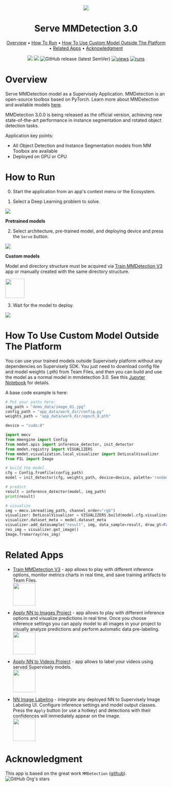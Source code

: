 <div align="center" markdown>
<img src="https://github.com/supervisely-ecosystem/serve-mmdetection-2/assets/115161827/b5d59262-637a-491c-97da-5984ffac6319"/>  

# Serve MMDetection 3.0
  
<p align="center">
  <a href="#Overview">Overview</a> •
  <a href="#How-To-Run">How To Run</a> •
  <a href="#How-To-Use-Custom-Model-Outside-The-Platform">How To Use Custom Model Outside The Platform</a> •
  <a href="#Related-apps">Related Apps</a> •
  <a href="#Acknowledgment">Acknowledgment</a>
</p>

[![](https://img.shields.io/badge/supervisely-ecosystem-brightgreen)](https://ecosystem.supervisely.com/apps/supervisely-ecosystem/serve-mmdetection-v3)
[![](https://img.shields.io/badge/slack-chat-green.svg?logo=slack)](https://supervisely.com/slack)
![GitHub release (latest SemVer)](https://img.shields.io/github/v/release/supervisely-ecosystem/serve-mmdetection-v3)
[![views](https://app.supervisely.com/img/badges/views/supervisely-ecosystem/serve-mmdetection-v3.png)](https://supervisely.com)
[![runs](https://app.supervisely.com/img/badges/runs/supervisely-ecosystem/serve-mmdetection-v3.png)](https://supervisely.com)
 
</div>

# Overview

Serve MMDetection model as a Supervisely Application. MMDetection is an open-source toolbox based on PyTorch. Learn more about MMDetection and available models [here](https://github.com/open-mmlab/mmdetection).

MMDetection 3.0.0 is being released as the official version, achieving new state-of-the-art performance in instance segmentation and rotated object detection tasks.

Application key points:
- All Object Detection and Instance Segmentation models from MM Toolbox are available
- Deployed on GPU or CPU

# How to Run

0. Start the application from an app's context menu or the Ecosystem.

1. Select a Deep Learning problem to solve.

<img src="https://github.com/supervisely-ecosystem/serve-mmdetection-v3/assets/115161827/099a91f6-1c78-4d73-a1e8-c49b60065a09" />

**Pretrained models**

2. Select architecture, pre-trained model, and deploying device and press the `Serve` button.

<img src="https://github.com/supervisely-ecosystem/serve-mmdetection-v3/assets/115161827/7a2d820a-12ef-4230-9630-90c3a67bad17" />

**Custom models**

Model and directory structure must be acquired via [Train MMDetection V3](https://ecosystem.supervisely.com/apps/supervisely-ecosystem/train-mmdetection-v3) app or manually created with the same directory structure.

<img data-key="sly-module-link" data-module-slug="supervisely-ecosystem/train-mmdetection-v3" src="https://github.com/supervisely-ecosystem/serve-mmdetection-v3/assets/115161827/9a995648-3d4a-48a3-b89b-f395ae335086" height="60px" margin-bottom="20px"/>

3. Wait for the model to deploy.

<img src="https://github.com/supervisely-ecosystem/serve-mmdetection-v3/assets/115161827/9e0afbc0-a8bc-4892-9033-5ebfda88ad5e" />


# How To Use Custom Model Outside The Platform

You can use your trained models outside Supervisely platform without any dependencies on Supervisely SDK. You just need to download config file and model weights (.pth) from Team Files, and then you can build and use the model as a normal model in mmdetection 3.0. See this [Jupyter Notebook](https://github.com/supervisely-ecosystem/train-mmdetection-v3/blob/master/inference_outside_supervisely.ipynb) for details.

A base code example is here:
```python
# Put your paths here:
img_path = "demo_data/image_01.jpg"
config_path = "app_data/work_dir/config.py"
weights_path = "app_data/work_dir/epoch_8.pth"

device = "cuda:0"

import mmcv
from mmengine import Config
from mmdet.apis import inference_detector, init_detector
from mmdet.registry import VISUALIZERS
from mmdet.visualization.local_visualizer import DetLocalVisualizer
from PIL import Image

# build the model
cfg = Config.fromfile(config_path)
model = init_detector(cfg, weights_path, device=device, palette='random')

# predict
result = inference_detector(model, img_path)
print(result)

# visualize
img = mmcv.imread(img_path, channel_order="rgb")
visualizer: DetLocalVisualizer = VISUALIZERS.build(model.cfg.visualizer)
visualizer.dataset_meta = model.dataset_meta
visualizer.add_datasample("result", img, data_sample=result, draw_gt=False, wait_time=0, show=False)
res_img = visualizer.get_image()
Image.fromarray(res_img)
```

# Related Apps


- [Train MMDetection V3](https://ecosystem.supervisely.com/apps/supervisely-ecosystem/train-mmdetection-v3) - app allows to play with different inference options, monitor metrics charts in real time, and save training artifacts to Team Files.  
  <img data-key="sly-module-link" data-module-slug="supervisely-ecosystem/train-mmdetection-v3" src="https://github.com/supervisely-ecosystem/serve-mmdetection-v3/assets/115161827/9a995648-3d4a-48a3-b89b-f395ae335086" height="70px" margin-bottom="20px"/>

- [Apply NN to Images Project](https://ecosystem.supervisely.com/apps/supervisely-ecosystem%252Fnn-image-labeling%252Fproject-dataset) - app allows to play with different inference options and visualize predictions in real time.  Once you choose inference settings you can apply model to all images in your project to visually analyze predictions and perform automatic data pre-labeling.   
    <img data-key="sly-module-link" data-module-slug="supervisely-ecosystem/nn-image-labeling/project-dataset" src="https://i.imgur.com/M2Tp8lE.png" height="70px" margin-bottom="20px"/>  

- [Apply NN to Videos Project](https://ecosystem.supervisely.com/apps/apply-nn-to-videos-project) - app allows to label your videos using served Supervisely models.  
  <img data-key="sly-module-link" data-module-slug="supervisely-ecosystem/apply-nn-to-videos-project" src="https://imgur.com/LDo8K1A.png" height="70px" margin-bottom="20px" />

- [NN Image Labeling](https://ecosystem.supervisely.com/apps/supervisely-ecosystem%252Fnn-image-labeling%252Fannotation-tool) - integrate any deployed NN to Supervisely Image Labeling UI. Configure inference settings and model output classes. Press the `Apply` button (or use a hotkey) and detections with their confidences will immediately appear on the image.   
    <img data-key="sly-module-link" data-module-slug="supervisely-ecosystem/nn-image-labeling/annotation-tool" src="https://i.imgur.com/hYEucNt.png" height="70px" margin-bottom="20px"/>

# Acknowledgment

This app is based on the great work `MMDetection` ([github](https://github.com/open-mmlab/mmdetection)). ![GitHub Org's stars](https://img.shields.io/github/stars/open-mmlab/mmdetection?style=social)
